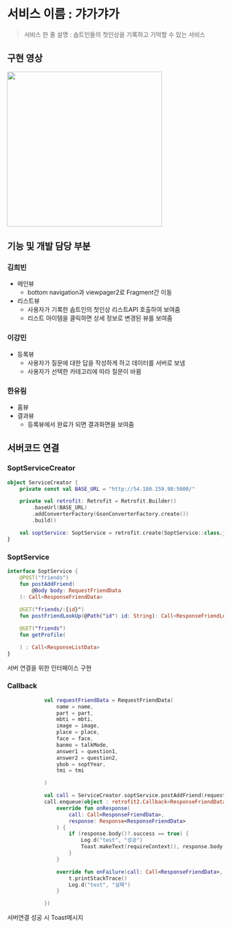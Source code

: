 # 서비스 이름 : 갸가갸가
> 서비스 한 줄 설명 : 솝트인들의 첫인상을 기록하고 기억할 수 있는 서비스

## 구현 영상
<img width="360" src="https://user-images.githubusercontent.com/72112845/119242972-9d678980-bb9d-11eb-8294-80ed9fe30f7f.gif"/>

## 기능 및 개발 담당 부분
### 김희빈
- 메인뷰
  - bottom navigation과 viewpager2로 Fragment간 이동
- 리스트뷰
  - 사용자가 기록한 솝트인의 첫인상 리스트API 호출하여 보여줌
  - 리스트 아이템을 클릭하면 상세 정보로 변경된 뷰를 보여줌
 
### 이강민
- 등록뷰
  - 사용자가 질문에 대한 답을 작성하게 하고 데이터를 서버로 보냄
  - 사용자가 선택한 카테고리에 따라 질문이 바뀜

### 한유림
- 홈뷰
- 결과뷰
  - 등록뷰에서 완료가 되면 결과화면을 보여줌

## 서버코드 연결
### SoptServiceCreator
``` kotlin
object ServiceCreator {
    private const val BASE_URL = "http://54.180.159.90:5000/"

    private val retrofit: Retrofit = Retrofit.Builder()
        .baseUrl(BASE_URL)
        .addConverterFactory(GsonConverterFactory.create())
        .build()

    val soptService: SoptService = retrofit.create(SoptService::class.java)
}
```

### SoptService
``` kotlin
interface SoptService {
    @POST("friends")
    fun postAddFriend(
        @Body body: RequestFriendData
    ): Call<ResponseFriendData>
    
    @GET("friends/:{id}")
    fun postFriendLookUp(@Path("id") id: String): Call<ResponseFriendLookData>

    @GET("friends")
    fun getProfile(

    ) : Call<ResponseListData>
}
```
서버 연결을 위한 인터페이스 구현

### Callback
``` kotlin
            val requestFriendData = RequestFriendData(
                name = name,
                part = part,
                mbti = mbti,
                image = image,
                place = place,
                face = face,
                banmo = talkMode,
                answer1 = question1,
                answer2 = question2,
                ybob = soptYear,
                tmi = tmi

            )

            val call = ServiceCreator.soptService.postAddFriend(requestFriendData)
            call.enqueue(object : retrofit2.Callback<ResponseFriendData> {
                override fun onResponse(
                    call: Call<ResponseFriendData>,
                    response: Response<ResponseFriendData>
                ) {
                    if (response.body()?.success == true) {
                        Log.d("test", "성공")
                        Toast.makeText(requireContext(), response.body()?.message, Toast.LENGTH_SHORT).show()
                    }
                }

                override fun onFailure(call: Call<ResponseFriendData>, t: Throwable) {
                    t.printStackTrace()
                    Log.d("test", "실패")
                }

            })
```
서버연결 성공 시 Toast메시지 
